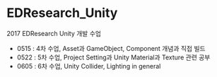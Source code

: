 # EDResearch_Unity
2017 EDResearch Unity 개발 수업
- 0515 : 4차 수업, Asset과 GameObject, Component 개념과 직접 빌드
- 0522 : 5차 수업, Project Setting과 Unity Material과 Texture 관련 공부
- 0605 : 6차 수업, Unity Collider, Lighting in general